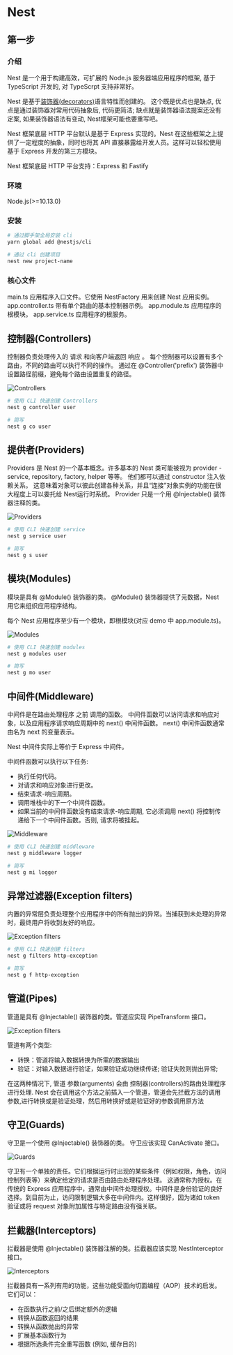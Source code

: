 # Nest

## 第一步

### 介绍

Nest 是一个用于构建高效，可扩展的 Node.js 服务器端应用程序的框架, 基于 TypeScript 开发的, 对 TypeScrpt 支持非常好。

Nest 是基于[装饰器(decorators)](https://github.com/tc39/proposal-decorators)语言特性而创建的。 这个既是优点也是缺点, 优点是通过装饰器对常用代码抽象后, 代码更简洁; 缺点就是装饰器语法提案还没有定案, 如果装饰器语法有变动, Nest框架可能也要重写吧。

Nest 框架底层 HTTP 平台默认是基于 Express 实现的。Nest 在这些框架之上提供了一定程度的抽象，同时也将其 API 直接暴露给开发人员。这样可以轻松使用基于 Express 开发的第三方模块。

Nest 框架底层 HTTP 平台支持：Express 和 Fastify


### 环境

Node.js(>=10.13.0)


### 安装

```bash
# 通过脚手架全局安装 cli
yarn global add @nestjs/cli

# 通过 cli 创建项目
nest new project-name
```


### 核心文件

main.ts	应用程序入口文件。它使用 NestFactory 用来创建 Nest 应用实例。
app.controller.ts	带有单个路由的基本控制器示例。
app.module.ts	应用程序的根模块。
app.service.ts	应用程序的根服务。

## 控制器(Controllers)

控制器负责处理传入的 请求 和向客户端返回 响应 。
每个控制器可以设置有多个路由，不同的路由可以执行不同的操作。
通过在 @Controller('prefix') 装饰器中设置路径前缀，避免每个路由设置重复的路径。

![Controllers](https://docs.nestjs.com/assets/Controllers_1.png)

```bash
# 使用 CLI 快速创建 Controllers
nest g controller user

# 简写
nest g co user
```


## 提供者(Providers)

Providers 是 Nest 的一个基本概念。许多基本的 Nest 类可能被视为 provider - service, repository, factory, helper 等等。 他们都可以通过 constructor 注入依赖关系。 这意味着对象可以彼此创建各种关系，并且“连接”对象实例的功能在很大程度上可以委托给 Nest运行时系统。 Provider 只是一个用 @Injectable() 装饰器注释的类。

![Providers](https://docs.nestjs.com/assets/Components_1.png)

```bash
# 使用 CLI 快速创建 service
nest g service user

# 简写
nest g s user
```

## 模块(Modules)

模块是具有 @Module() 装饰器的类。 @Module() 装饰器提供了元数据，Nest 用它来组织应用程序结构。

每个 Nest 应用程序至少有一个模块，即根模块(对应 demo 中 app.module.ts)。

![Modules](https://docs.nestjs.com/assets/Modules_1.png)

```bash
# 使用 CLI 快速创建 modules
nest g modules user

# 简写
nest g mo user
```


## 中间件(Middleware)

中间件是在路由处理程序 之前 调用的函数。 中间件函数可以访问请求和响应对象，以及应用程序请求响应周期中的 next() 中间件函数。 next() 中间件函数通常由名为 next 的变量表示。

Nest 中间件实际上等价于 Express 中间件。

中间件函数可以执行以下任务:

* 执行任何代码。
* 对请求和响应对象进行更改。
* 结束请求-响应周期。
* 调用堆栈中的下一个中间件函数。
* 如果当前的中间件函数没有结束请求-响应周期, 它必须调用 next() 将控制传递给下一个中间件函数。否则, 请求将被挂起。

![Middleware](https://docs.nestjs.com/assets/Middlewares_1.png)

```bash
# 使用 CLI 快速创建 middleware
nest g middleware logger

# 简写
nest g mi logger
```

## 异常过滤器(Exception filters)

内置的异常层负责处理整个应用程序中的所有抛出的异常。当捕获到未处理的异常时，最终用户将收到友好的响应。

![Exception filters](https://docs.nestjs.com/assets/Filter_1.png)


```bash
# 使用 CLI 快速创建 filters
nest g filters http-exception

# 简写
nest g f http-exception
```


## 管道(Pipes)

管道是具有 @Injectable() 装饰器的类。管道应实现 PipeTransform 接口。

![Exception filters](https://docs.nestjs.com/assets/Pipe_1.png)

管道有两个类型:

* 转换：管道将输入数据转换为所需的数据输出
* 验证：对输入数据进行验证，如果验证成功继续传递; 验证失败则抛出异常;

在这两种情况下, 管道 参数(arguments) 会由 控制器(controllers)的路由处理程序 进行处理. Nest 会在调用这个方法之前插入一个管道，管道会先拦截方法的调用参数,进行转换或是验证处理，然后用转换好或是验证好的参数调用原方法

## 守卫(Guards)

守卫是一个使用 @Injectable() 装饰器的类。 守卫应该实现 CanActivate 接口。

![Guards](https://docs.nestjs.com/assets/Guards_1.png)

守卫有一个单独的责任。它们根据运行时出现的某些条件（例如权限，角色，访问控制列表等）来确定给定的请求是否由路由处理程序处理。 这通常称为授权。在传统的 Express 应用程序中，通常由中间件处理授权。中间件是身份验证的良好选择。到目前为止，访问限制逻辑大多在中间件内。这样很好，因为诸如 token 验证或将 request 对象附加属性与特定路由没有强关联。


## 拦截器(Interceptors)

拦截器是使用 @Injectable() 装饰器注解的类。拦截器应该实现 NestInterceptor 接口。

![Interceptors](https://docs.nestjs.com/assets/Interceptors_1.png)

拦截器具有一系列有用的功能，这些功能受面向切面编程（AOP）技术的启发。它们可以：

* 在函数执行之前/之后绑定额外的逻辑
* 转换从函数返回的结果
* 转换从函数抛出的异常
* 扩展基本函数行为
* 根据所选条件完全重写函数 (例如, 缓存目的)
